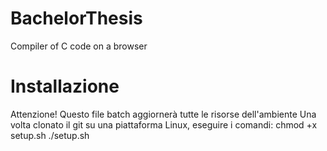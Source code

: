 # BachelorThesis
Compiler of C code on a browser

# Installazione
Attenzione! Questo file batch aggiornerà tutte le risorse dell'ambiente
Una volta clonato il git su una piattaforma Linux, eseguire i comandi:
chmod +x setup.sh
./setup.sh
